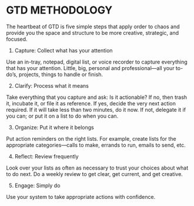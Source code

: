 # GTD METHODOLOGY

The heartbeat of GTD is five simple steps that apply order to chaos and provide you the space and structure to be more creative, strategic, and focused.

1. Capture: Collect what has your attention

Use an in-tray, notepad, digital list, or voice recorder to capture everything that has your attention. Little, big, personal and professional—all your to-do’s, projects, things to handle or finish.

2. Clarify: Process what it means

Take everything that you capture and ask: Is it actionable? If no, then trash it, incubate it, or file it as reference. If yes, decide the very next action required. If it will take less than two minutes, do it now. If not, delegate it if you can; or put it on a list to do when you can.

3. Organize: Put it where it belongs

Put action reminders on the right lists. For example, create lists for the appropriate categories—calls to make, errands to run, emails to send, etc.

4. Reflect: Review frequently

Look over your lists as often as necessary to trust your choices about what to do next. Do a weekly review to get clear, get current, and get creative.

5. Engage: Simply do

Use your system to take appropriate actions with confidence.

